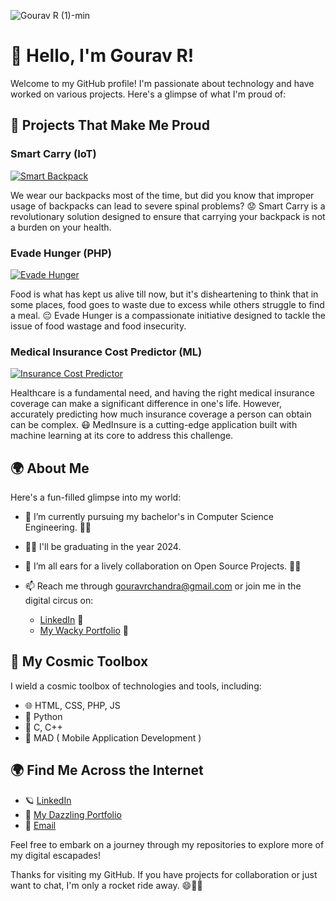 
![Gourav R (1)-min](https://github.com/g-gourav-r/g-gourav-r/assets/75977813/c8088adb-2564-4beb-8070-5dff6b3fe676)

# 👋 Hello, I'm Gourav R!
Welcome to my GitHub profile! I'm passionate about technology and have worked on various projects. Here's a glimpse of what I'm proud of:

## 🌟 Projects That Make Me Proud

### Smart Carry (IoT)
[![Smart Backpack](https://img.shields.io/badge/Smart%20Backpack-Click%20to%20Explore-blue)](https://github.com/g-gourav-r/Smart-Carry-Bagpack)

We wear our backpacks most of the time, but did you know that improper usage of backpacks can lead to severe spinal problems? 😟 Smart Carry is a revolutionary solution designed to ensure that carrying your backpack is not a burden on your health.

### Evade Hunger (PHP)
[![Evade Hunger](https://img.shields.io/badge/Evade%20Hunger-Click%20to%20Explore-blue)](https://github.com/g-gourav-r/Evade-Hunger)

Food is what has kept us alive till now, but it's disheartening to think that in some places, food goes to waste due to excess while others struggle to find a meal. 😔 Evade Hunger is a compassionate initiative designed to tackle the issue of food wastage and food insecurity.

### Medical Insurance Cost Predictor (ML)
[![Insurance Cost Predictor](https://img.shields.io/badge/Insurance%20Cost%20Predictor-Click%20to%20Explore-blue)](https://github.com/g-gourav-r/Insurance-Cost-Predictor)

Healthcare is a fundamental need, and having the right medical insurance coverage can make a significant difference in one's life. However, accurately predicting how much insurance coverage a person can obtain can be complex. 😷 MedInsure is a cutting-edge application built with machine learning at its core to address this challenge.

## 🌍 About Me

Here's a fun-filled glimpse into my world:

- 🔭 I’m currently pursuing my bachelor's in Computer Science Engineering. 🎩✨
- 👨‍🎓 I'll be graduating in the year 2024.
- 👯 I’m all ears for a lively collaboration on Open Source Projects. 🤝🚀
- 📫 Reach me through gouravrchandra@gmail.com or join me in the digital circus on:

  - [LinkedIn](https://www.linkedin.com/in/gourav-r/) 🎪
  - [My Wacky Portfolio](https://www.gouravr.netlify.app) 🎉

## 🚀 My Cosmic Toolbox

I wield a cosmic toolbox of technologies and tools, including:

- 🌐 HTML, CSS, PHP, JS
- 🔮 Python
- 🌟 C, C++
- 📱 MAD ( Mobile Application Development )

## 🌍 Find Me Across the Internet

- 🪐 [LinkedIn](https://www.linkedin.com/in/gourav-r/)
- 🌌 [My Dazzling Portfolio](https://www.linkedin.com/in/gourav-r/)
- 📧 [Email](gouravrchandra@gmail.com)

Feel free to embark on a journey through my repositories to explore more of my digital escapades!

Thanks for visiting my GitHub. If you have projects for collaboration or just want to chat, I'm only a rocket ride away. 😄🚀✨
